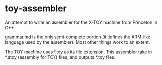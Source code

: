 # toy-assembler

An attempt to write an assembler for the X-TOY machine from Princeton in C++.

[grammar.md](grammar.md) is the only semi-complete portion (it defines the ARM-like language used by the assembler). Most other things work to an extent.

The TOY machine uses *.toy as its file extension. This assembler take in *.atoy (assembly for TOY) files, and outputs *.toy files.

